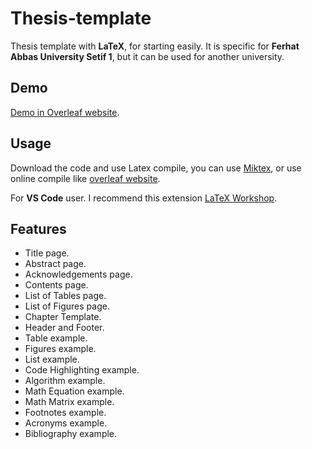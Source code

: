 # Thesis-template

Thesis template with **LaTeX**, for starting easily. It is specific for **Ferhat Abbas University Setif 1**, but it can be used for another university.

## Demo

[Demo in Overleaf website](https://www.overleaf.com/read/mskkmjtsjqgj).

## Usage

Download the code and use Latex compile, you can use [Miktex](https://miktex.org/), or use online compile like [overleaf website](https://www.overleaf.com).

For **VS Code** user. I recommend this extension [LaTeX Workshop](https://marketplace.visualstudio.com/items?itemName=James-Yu.latex-workshop).

## Features

* Title page.
* Abstract page.
* Acknowledgements page.
* Contents page.
* List of Tables page.
* List of Figures page.
* Chapter Template.
* Header and Footer.
* Table example.
* Figures example.
* List example.
* Code Highlighting example.
* Algorithm example.
* Math Equation example.
* Math Matrix example.
* Footnotes example.
* Acronyms example.
* Bibliography example.
